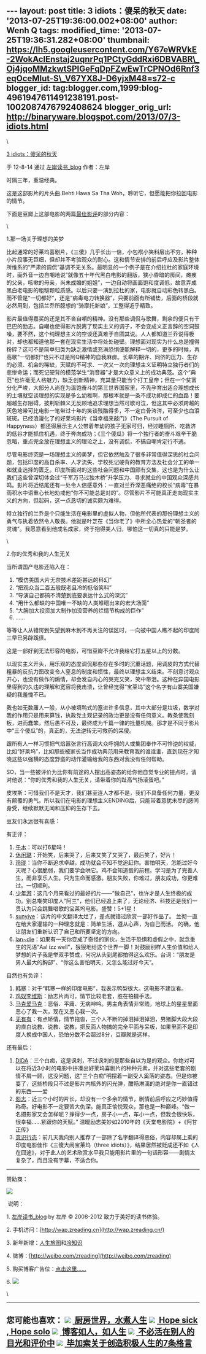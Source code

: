 --- layout: post title: 3 idiots：傻呆的秋天 date:
'2013-07-25T19:36:00.002+08:00' author: Wenh Q tags: modified\_time:
'2013-07-25T19:36:31.282+08:00' thumbnail:
https://lh5.googleusercontent.com/Y67eWRVkE-2WokAclEnstaj2uqnrPq1PCtyGddRxi6DBVABR\_Oj4jqoMMzkwtSPIGeFqDpFZwEwTrCPNOd6Rnf3eqOceMIut-S\_V67YX8J-D6yjxM48=s72-c
blogger\_id:
tag:blogger.com,1999:blog-4961947611491238191.post-1002087476792408624
blogger\_orig\_url: http://binaryware.blogspot.com/2013/07/3-idiots.html
---

\

[3 idiots：傻呆的秋天](http://www.zreading.cn/archives/3157.html)

于 12-8-14 通过 [左岸读书\_blog](http://www.zreading.cn/) 作者：左岸

时隔三年，重温经典。

这是这部影片的片头曲.Behti Hawa Sa Tha
Woh，聆听它，但愿能把你拉回电影的情节。

下面是豆瓣上这部电影的两篇[最佳影评](http://movie.douban.com/subject/3793023/)的部分内容：

\

1.那一场关于理想的美梦

比起通常的好莱坞喜剧片，《三傻》几乎长出一倍，小包袱小笑料层出不穷，种种小片段事无巨细，但却并不考验观众的耐心。这和情节安排的前后呼应及影片整体所维系的“严肃的调侃”基调不无关系。最明显的一个例子是在介绍拉杜的家庭环境时，画外音一边自嘲地说“就像五十年代黑白电影的翻版，狭小昏暗的房间，瘫痪的父亲，咳嗽的母亲，尚未成婚的姐姐”，一边自动将画面饱和度调低，故意弄成黑白老电影的粗糙颗粒质感。以后只要一演到拉杜的家，电影就自动彩色转黑白。而不管是“一切都好”，还是“病毒电力转换器”，只要前面有所铺垫，后面的桥段就必然用到，包括兰乔所臆想的“骑摩托新娘”，工整得近乎精致。

影片最值得嘉奖的还是其不吝自嘲的精神。没有那些调侃与歌舞，剩余的便只有干巴巴的励志。自嘲也使得影片脱离了现实主义的调子，不会变成义正言辞的空洞鼓噪，要不然，这个纯理想主义的空谈还真难于自圆其说。人人都知道兰乔说得极对，却也都知道他那一套在现实生活中将处处碰壁。理想面对现实为什么总是撞得粉碎？这可不是简单归类为缺乏激情或充满恐惧便能解释一切的，更多的时候，再高歌“一切都好”也只不过是阿Q精神的自我麻痹。长辈的期许、同侪的压力、生存的必须、机会的稀缺，天赋的不可求、一次又一次向理想主义证明特立独行者们的悲惨命运；而死记硬背的模范学生“消音器”才是大众意义上的成功典范。这个“典范”也许毫无人格魅力，缺乏创新精神，充其量只能当个打工皇帝；但在一个贫富分化严峻，大部分人尚在为温饱奋斗的第三世界国家里，不先孕育出适合理想成长的土壤就空谈理想的实现是多么幼稚啊，那根本就是一条不成功即成仁的血路！要超越生存阻碍，披荆斩棘义无反顾地追求理想当然可歌可泣，但这其中必须跨越的灰色地带可比电影一笔带过十年的笑谈残酷得多，不一定白骨涔涔，可至少也血泪斑斑。已经浪漫化了的好莱坞影片《当幸福来敲门》（The
Pursuit of
Happyness）都还得展示主人公带着年幼的孩子无家可归，经过睡厕所、吃救济的低谷才能抓住机遇，终于奔向成功；《三个傻瓜》将一个独行者的奋斗艰辛干脆忽略，重点完全放在理想主义的理论之上，没有调侃，不搞自嘲肯定行不通。

尽管电影终究是一场理想主义的美梦，但它依然触及了很多非常值得深思的社会问题，包括印度的高自杀率、人才流失、学校死记硬背的教育方法及社会分工的单一和就业选择的匮乏。印度所面对的这些社会问题和中国颇有交集，这也是为什么让我们这些曾深切体会过“千军万马过独木桥”升学压力、寻求就业的中国观众深感共鸣。影片将近结尾还有一处令人倍感意外：一直对兰乔深恶痛绝的校长“病毒”在暴雨积水中语重心长地劝戒他“你不可能总是对的”。尽管影片不可能真正走向现实主义的方向，但起码，这一点恳切的诚实颇为难得。

特立独行的兰乔是个只能生活在电影里的虚拟人物，但他所代表的那份理想主义的勇气与执着依然令人敬畏。他就是叶芝在《当你老了》中所全心热爱的“朝圣者的灵魂”。我愿意看到他成名成家，终于抱得美人归，哪怕这一切真的只能是梦。

\

2.你的优秀和我的人生无关

当所谓国产电影还陷入在：

1.  “模仿美国大片无奈技术差距甚远的科幻”
2.  “把观众当二百五般既老且冷的低俗笑料”
3.  “导演自己都搞不清楚到底要表达什么式的深沉”
4.  “用什么都缺的中国唯一不缺的人类堆砌出来的宏大场面”
5.  “大腕加大投资加大制作加没营养的烂情节构成的巨作”
6.  ……

等等让人从错愕到失望到麻木到不再关注的误区时，一向被中国人瞧不起的印度阿三早已另辟蹊径。

这是一部好到无法形容的电影，可惜豆瓣不允许我给它打五星以上的分数。

以现实主义开头，用乐观的态度调侃那些存在多时的沉重话题，用调皮的方式代替粗暴的反抗力图改变令人窒息的制度和惯性，最终以理想主义结束。不刻意讨观众开心，也没有做作的煽情，却会发自内心的哭完又笑，笑中带泪。这种在异国电影里得到的久违的理解和宽容将我击溃，让曾经觉得“宝莱坞”这个名字有山寨美国嫌疑的我羞愧不已。

我也如无数庸人一般，从小被填鸭式的塞进许多信息，其中大部分是垃圾，数学对我的作用只是用来算钱，执政党主观记录的政治更是没有任何意义。教条使我刻板，进而蠢笨，然后愚不可及，最终成为千篇一律的批量机械。那才是不同于影片中“三个傻瓜”的，真正的，无法逆转无可救药的呆傻。

跟所有人一样习惯把气焰嚣张言行高调大众呼拥的人或集团奉作不可忤逆的权威，比如“好莱坞”，比如那些被家长当作成功典范用来教育我的谁谁谁，直到现在才知晓这些以强横的态度野蛮的动作灌输给我的东西对我没有任何帮助。

SO，当一些被评价为比你有前途的人摆出高姿态的给你他自觉专业的提点时，请对他说：“你的优秀和我的人生无关，请带着你的趾高气扬滚蛋吧。”

皮埃斯：可惜我们不是天才，我们甚至连人才都不是，我们不具备任何力量，更没有颠覆的勇气。所以我们在电影的理想主义ENDING后，只能带着意犹未尽的感同身受，继续默默无闻和压抑的生存下去。

豆友们永远很有喜感：

有正评：

1.  [午木](http://movie.douban.com/people/poplar-xu/)：可以打6星吗！
2.  [休闲璐](http://movie.douban.com/people/Okyesgirl/)：开始笑，后来哭了，后来又笑了又哭了，最后笑了，好片！
3.  [玲珑](http://movie.douban.com/people/linglong990/)：当你不断追求卓越，成功就会不知不觉追赶你。害怕明天，怎能过好今天呢？心很脆弱，我们要学会哄它。鸡不会知道蛋的前程。学习是为了完善人生，而非享乐人生。只为生命而感激。朋友失败，你难过，朋友成功，你更难过。一切顺利。
4.  [少年游](http://movie.douban.com/people/dodokong/)：这几个月来看过的最好的片——”做自己“，也许才是人生终极的成功。别总嘲笑印度人”阿三“，他们已经追上来了，无论经济、科技还是我们一贯认为只会跳舞唱歌的宝莱坞电影。盛赞！5+1星！
5.  [sunyiye](http://movie.douban.com/people/sunyiye/)：该片的中文翻译太烂了，差点就错过欣赏一部好作品了。
    兰彻一直在给大家灌输的一种理念就是：简单生活，遵从心声，为自己而活。
    的确，他让朋友们重新认识了自己和所要坚定的方向。
6.  [lan\~die](http://movie.douban.com/people/Lan.die/)：如果有一天你变成了奇怪的家伙，生活于恐惧和虚假之中，就念重生的咒语“Aal
    izz
    well”，狠狠地给这个世界一脚！对鼓励别样人生价值和给人梦想的片子我是举双手赞成，何况从头到尾都拍得这么欢乐。台词：“朋友是男人最大的胸部”、“你这么害怕明天，又怎么能过好今天”。

自然也有负评：

1.  [韩寒](http://movie.douban.com/people/han_han/)：对于“韩寒一样的印度电影”，我表示鸭梨很大。这电影不建议看。
2.  [鸡奴李维斯](http://movie.douban.com/people/riceman/)：励志片尚可，情节比较老套，胜在拍摄手法。
3.  [马克爱马克](http://movie.douban.com/people/guyuemuziye2/)：恶俗、平庸、无病呻吟。男主角表情非常贱，地球上的星星里面恶心了我一次，现在又恶心我一次。
4.  [无有有](http://movie.douban.com/people/3292582/)：有点矫情，情节拖沓，三个人不断的掉泪掉泪掉泪，男猪脚大段大段的直白说教、说教、说教，把反面人物搞的完全平面与呆板，如果里面不是印度人换成中国人，恐怕分数不会超过8分，豆瓣就是这样。

还有最后：

1.  [DIDA](http://movie.douban.com/people/lajetee/)：三个白痴，这是讽刺，不过讽刺的是那些自以为是的观众。你绝对可以在将近3小时的电影中拼凑出好莱坞喜剧片的种种元素，并对这些老套的剧情不屑一顾，这没问题，这“三个白痴”明摆着一副受人奚落的姿态。但是你被耍了，这些桥段只不过是影片内核外的闪光弹，酣畅淋漓的绝对是你一直错过的东西——爱
2.  [影志](http://movie.douban.com/people/tjz230/)：近三个小时的片长，却没有一个多余的情节，剧情前后呼应之巧妙值得称奇。好电影不一定要苦大仇深，能真正愉悦观众，那也是一种巅峰。“做一名摄影家又会怎样呢？挣得少一点，房子小一点，车小一点，但我会很快乐，很幸福……紧跟你的天赋。”
    温暖励志美妙如2010年的《天堂电影院》+《阿甘正传》
3.  [意识行态](http://movie.douban.com/people/45036883/)：前几天我向别人推荐了一部除了名字翻译得恶俗，内容却属上乘的印度电影佳作《三傻大闹宝莱坞（three
    idiots）》，结果居然被贬成还不如《人在囧途》，对于此人的艺术欣赏水平我只能用影片里的一句话形容——剧情太复杂了，而且没有字幕，不适合你。

* * * * *

赞助商：

![](https://lh5.googleusercontent.com/Y67eWRVkE-2WokAclEnstaj2uqnrPq1PCtyGddRxi6DBVABR_Oj4jqoMMzkwtSPIGeFqDpFZwEwTrCPNOd6Rnf3eqOceMIut-S_V67YX8J-D6yjxM48)

 说明：

​1. [左岸读书\_blog](http://zreading.cn/) by 左岸 © 2008-2012
致力于美好的读书体验。

​2. 手机访问：[http://wap.zreading.cn](http://wap.zreading.cn/)

​3.
新年新增：[人生旅图](http://www.zreading.net/)和[冷知识](http://www.zreading.net/lenzhishi)

​4. 微博：[http://weibo.com/zreading](http://weibo.com/zreading)

​5. 购买博客广告位：[点击这里……](http://www.zreading.cn/about#ad)

​6.
![](https://lh6.googleusercontent.com/JPK1zsl44twWLjp9_DY2q9HZkRYBq0fHTuOypjoM34QW6NnoZHZ77LBjDyEAl8ffFnkezPiAC0fOLi4h0aLnODRImx7q6oDLK82idZsAQ728uRu-YJg)

[](https://www.blogger.com/blogger.g?blogID=4961947611491238191#)[](https://www.blogger.com/blogger.g?blogID=4961947611491238191#)\

  -----------------------------------------------------------------------------------------------------------------------------------------------------------------------------------------------------------------------------------------------------------------------------------------------------------------------------------------------------------------------------------------------------------------------------------------------------------------
  您可能也喜欢：
  ![](https://lh6.googleusercontent.com/phgc0ecVGQ7VkGqjnkeXsJ5umj_p_toK-C57WQCJ9Lt3IwBh5ZiOc7Z9LiMS4yTMs6oF2x7ClwtyMv3U52Bu060At0_rxto7eYn7-RHh3d7Udy-Wf2Q) [ ](http://app.wumii.com/ext/redirect?url=http://www.zreading.cn/archives/3105.html&from=http://www.zreading.cn/archives/3157.html)[厨房世界，水煮人生](http://app.wumii.com/ext/redirect?url=http://www.zreading.cn/archives/3105.html&from=http://www.zreading.cn/archives/3157.html)
  ![](https://lh6.googleusercontent.com/phgc0ecVGQ7VkGqjnkeXsJ5umj_p_toK-C57WQCJ9Lt3IwBh5ZiOc7Z9LiMS4yTMs6oF2x7ClwtyMv3U52Bu060At0_rxto7eYn7-RHh3d7Udy-Wf2Q) [ ](http://app.wumii.com/ext/redirect?url=http://www.zreading.cn/archives/3153.html&from=http://www.zreading.cn/archives/3157.html)[Hope sick , Hope solo](http://app.wumii.com/ext/redirect?url=http://www.zreading.cn/archives/3153.html&from=http://www.zreading.cn/archives/3157.html)
  ![](https://lh6.googleusercontent.com/phgc0ecVGQ7VkGqjnkeXsJ5umj_p_toK-C57WQCJ9Lt3IwBh5ZiOc7Z9LiMS4yTMs6oF2x7ClwtyMv3U52Bu060At0_rxto7eYn7-RHh3d7Udy-Wf2Q) [ ](http://app.wumii.com/ext/redirect?url=http://www.zreading.cn/archives/1624.html&from=http://www.zreading.cn/archives/3157.html)[博客如人，如人生](http://app.wumii.com/ext/redirect?url=http://www.zreading.cn/archives/1624.html&from=http://www.zreading.cn/archives/3157.html)
  ![](https://lh6.googleusercontent.com/phgc0ecVGQ7VkGqjnkeXsJ5umj_p_toK-C57WQCJ9Lt3IwBh5ZiOc7Z9LiMS4yTMs6oF2x7ClwtyMv3U52Bu060At0_rxto7eYn7-RHh3d7Udy-Wf2Q) [ ](http://app.wumii.com/ext/redirect?url=http://www.zreading.cn/archives/3113.html&from=http://www.zreading.cn/archives/3157.html)[不必活在别人的目光和评价中](http://app.wumii.com/ext/redirect?url=http://www.zreading.cn/archives/3113.html&from=http://www.zreading.cn/archives/3157.html)
  ![](https://lh6.googleusercontent.com/phgc0ecVGQ7VkGqjnkeXsJ5umj_p_toK-C57WQCJ9Lt3IwBh5ZiOc7Z9LiMS4yTMs6oF2x7ClwtyMv3U52Bu060At0_rxto7eYn7-RHh3d7Udy-Wf2Q) [ ](http://app.wumii.com/ext/redirect?url=http://www.zreading.cn/archives/1550.html&from=http://www.zreading.cn/archives/3157.html)[毕加索关于创造积极人生的7条格言](http://app.wumii.com/ext/redirect?url=http://www.zreading.cn/archives/1550.html&from=http://www.zreading.cn/archives/3157.html)
  -----------------------------------------------------------------------------------------------------------------------------------------------------------------------------------------------------------------------------------------------------------------------------------------------------------------------------------------------------------------------------------------------------------------------------------------------------------------


